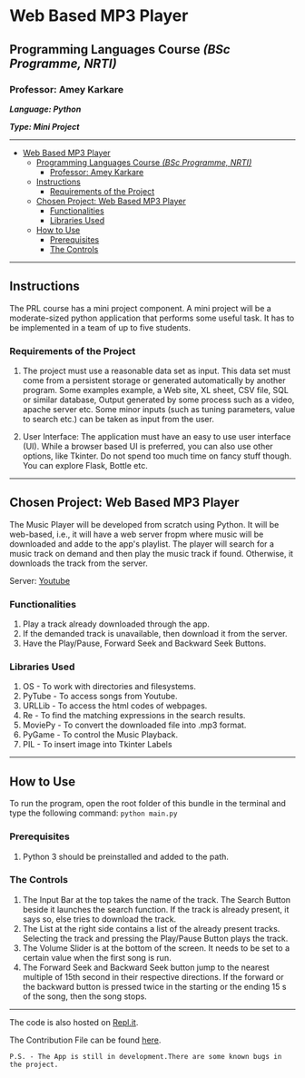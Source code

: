 # Web Based MP3 Player

## Programming Languages Course *(BSc Programme, NRTI)*

### Professor: Amey Karkare

***Language: Python***

***Type: Mini Project***

---

- [Web Based MP3 Player](#web-based-mp3-player)
  - [Programming Languages Course *(BSc Programme, NRTI)*](#programming-languages-course-bsc-programme-nrti)
    - [Professor: Amey Karkare](#professor-amey-karkare)
  - [Instructions](#instructions)
    - [Requirements of the Project](#requirements-of-the-project)
  - [Chosen Project: Web Based MP3 Player](#chosen-project-web-based-mp3-player)
    - [Functionalities](#functionalities)
    - [Libraries Used](#libraries-used)
  - [How to Use](#how-to-use)
    - [Prerequisites](#prerequisites)
    - [The Controls](#the-controls)

---

## Instructions

The PRL course has a mini project component. A mini project will be a moderate-sized python application that performs some useful task. It has to be implemented in a team of up to five students.

### Requirements of the Project

1. The project must use a reasonable data set as input. This data set must come from a persistent storage or generated automatically by another program. Some examples example, a Web site, XL sheet, CSV file, SQL or similar database, Output generated by some process  such as a video, apache server etc. Some minor inputs (such as tuning parameters, value to search etc.) can be taken as input from the user.

2. User Interface: The application must have an easy to use user interface (UI). While a browser based UI is preferred, you can also use other options, like Tkinter. Do not spend too much time on fancy stuff though. You can explore Flask, Bottle etc.

---

## Chosen Project: Web Based MP3 Player

The Music Player will be developed from scratch using Python. It will be web-based, i.e., it will have a  web server fropm where music will be downloaded and adde to the app's playlist. The player will search for a music track on demand and then play the music track if found. Otherwise, it downloads the track from the server.

Server: [Youtube](www.youtube.com)

### Functionalities

1. Play a track already downloaded through the app.
2. If the demanded track is unavailable, then download it from the server.
3. Have the Play/Pause, Forward Seek and Backward Seek Buttons.

### Libraries Used

1. OS - To work with directories and filesystems.
2. PyTube - To access songs from Youtube.
3. URLLib - To access the html codes of webpages.
4. Re - To find the matching expressions in the search results.
5. MoviePy - To convert the downloaded file into .mp3 format.
6. PyGame - To control the Music Playback.
7. PIL - To insert image into Tkinter Labels

---

## How to Use

To run the program, open the root folder of this bundle in the terminal and type the following command:
`python main.py`

### Prerequisites

1. Python 3 should be preinstalled and added to the path.

### The Controls

1. The Input Bar at the top takes the name of the track. The Search Button beside it launches the search function. If the track is already present, it says so, else tries to download the track.
2. The List at the right side contains a list of the already present tracks. Selecting the track and pressing the Play/Pause Button plays the track.
3. The Volume Slider is at the bottom of the screen. It needs to be set to a certain value when the first song is run.
4. The Forward Seek and Backward Seek button jump to the nearest multiple of 15th second in their respective directions. If the forward or the backward button is pressed twice in the starting or the ending 15 s of the song, then the song stops.

---

The code is also hosted on [Repl.it](https://repl.it/join/wehiiasq-apoorvakashyap).

The Contribution File can be found [here](./.github/CONTRIBUTING.md).

`P.S. - The App is still in development.There are some known bugs in the project.`
